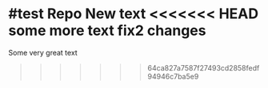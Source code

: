 #test Repo
New text
<<<<<<< HEAD
some more text
fix2 changes
=======
Some very great text
>>>>>>> 64ca827a7587f27493cd2858fedf94946c7ba5e9
